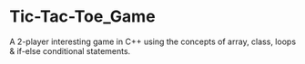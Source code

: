 # Tic-Tac-Toe_Game
A 2-player interesting game in C++ using the concepts of array, class, loops & if-else conditional statements.
